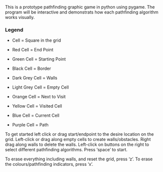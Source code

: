 This is a prototype pathfinding graphic game in python using pygame. The program will be interactive and demonstrats how each pathfinding algorithm works visually.

### Legend

- Cell = Square in the grid
- Red Cell = End Point
- Green Cell = Starting Point
- Black Cell = Border
- Dark Grey Cell = Walls
- Light Grey Cell = Empty Cell

- Orange Cell = Next to Visit
- Yellow Cell = Visited Cell
- Blue Cell = Current Cell
- Purple Cell = Path

To get started left click or drag start/endpoint to the desire location on the grid. Left-click or drag along empty cells to create walls/obstacles. Right drag along walls to delete the walls. Left-click on buttons on the right to select different pathfinding algorithms. Press ‘space’ to start.

To erase everything including walls, and reset the grid, press ‘z’. 
To erase the colours/pathfinding indicators, press ‘x’.
